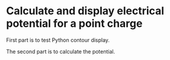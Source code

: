 # Calculate and display electrical potential for a point charge
First part is to test Python contour display.

The second part is to calculate the potential.
